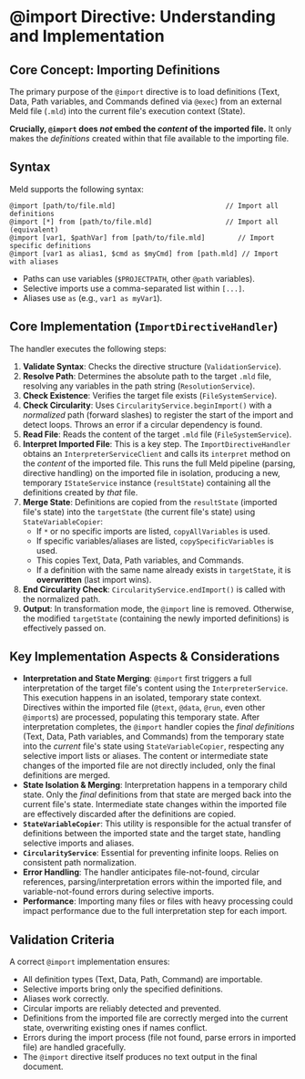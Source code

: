 # @import Directive: Understanding and Implementation

## Core Concept: Importing Definitions

The primary purpose of the `@import` directive is to load definitions (Text, Data, Path variables, and Commands defined via `@exec`) from an external Meld file (`.mld`) into the current file's execution context (State).

**Crucially, `@import` does *not* embed the *content* of the imported file.** It only makes the *definitions* created within that file available to the importing file.

## Syntax

Meld supports the following syntax:

```meld
@import [path/to/file.mld]                           // Import all definitions
@import [*] from [path/to/file.mld]                  // Import all (equivalent)
@import [var1, $pathVar] from [path/to/file.mld]        // Import specific definitions
@import [var1 as alias1, $cmd as $myCmd] from [path.mld] // Import with aliases
```

- Paths can use variables (`$PROJECTPATH`, other `@path` variables).
- Selective imports use a comma-separated list within `[...]`.
- Aliases use `as` (e.g., `var1 as myVar1`).

## Core Implementation (`ImportDirectiveHandler`)

The handler executes the following steps:

1.  **Validate Syntax**: Checks the directive structure (`ValidationService`).
2.  **Resolve Path**: Determines the absolute path to the target `.mld` file, resolving any variables in the path string (`ResolutionService`).
3.  **Check Existence**: Verifies the target file exists (`FileSystemService`).
4.  **Check Circularity**: Uses `CircularityService.beginImport()` with a *normalized* path (forward slashes) to register the start of the import and detect loops. Throws an error if a circular dependency is found.
5.  **Read File**: Reads the content of the target `.mld` file (`FileSystemService`).
6.  **Interpret Imported File**: This is a key step. The `ImportDirectiveHandler` obtains an `InterpreterServiceClient` and calls its `interpret` method on the *content* of the imported file. This runs the full Meld pipeline (parsing, directive handling) on the imported file in isolation, producing a new, temporary `IStateService` instance (`resultState`) containing all the definitions created by *that* file.
7.  **Merge State**: Definitions are copied from the `resultState` (imported file's state) into the `targetState` (the current file's state) using `StateVariableCopier`:
    *   If `*` or no specific imports are listed, `copyAllVariables` is used.
    *   If specific variables/aliases are listed, `copySpecificVariables` is used.
    *   This copies Text, Data, Path variables, and Commands.
    *   If a definition with the same name already exists in `targetState`, it is **overwritten** (last import wins).
8.  **End Circularity Check**: `CircularityService.endImport()` is called with the normalized path.
9.  **Output**: In transformation mode, the `@import` line is removed. Otherwise, the modified `targetState` (containing the newly imported definitions) is effectively passed on.

## Key Implementation Aspects & Considerations

*   **Interpretation and State Merging**: `@import` first triggers a full interpretation of the target file's content using the `InterpreterService`. This execution happens in an isolated, temporary state context. Directives within the imported file (`@text`, `@data`, `@run`, even other `@import`s) are processed, populating this temporary state. After interpretation completes, the `@import` handler copies the *final definitions* (Text, Data, Path variables, and Commands) from the temporary state into the *current* file's state using `StateVariableCopier`, respecting any selective import lists or aliases. The content or intermediate state changes of the imported file are not directly included, only the final definitions are merged.
*   **State Isolation & Merging**: Interpretation happens in a temporary child state. Only the *final* definitions from that state are merged back into the current file's state. Intermediate state changes within the imported file are effectively discarded after the definitions are copied.
*   **`StateVariableCopier`**: This utility is responsible for the actual transfer of definitions between the imported state and the target state, handling selective imports and aliases.
*   **`CircularityService`**: Essential for preventing infinite loops. Relies on consistent path normalization.
*   **Error Handling**: The handler anticipates file-not-found, circular references, parsing/interpretation errors within the imported file, and variable-not-found errors during selective imports.
*   **Performance**: Importing many files or files with heavy processing could impact performance due to the full interpretation step for each import.

## Validation Criteria

A correct `@import` implementation ensures:
- All definition types (Text, Data, Path, Command) are importable.
- Selective imports bring only the specified definitions.
- Aliases work correctly.
- Circular imports are reliably detected and prevented.
- Definitions from the imported file are correctly merged into the current state, overwriting existing ones if names conflict.
- Errors during the import process (file not found, parse errors in imported file) are handled gracefully.
- The `@import` directive itself produces no text output in the final document. 